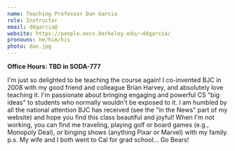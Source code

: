 ```yaml
---
name: Teaching Professor Dan Garcia
role: Instructor
email: ddgarcia@
website: https://people.eecs.berkeley.edu/~ddgarcia/
pronouns: he/him/his
photo: dan.jpg
---
```

**Office Hours: TBD in SODA-777**

I'm just so delighted to be teaching the course again! I co-invented BJC in 2008 with my good friend and colleague Brian Harvey, and absolutely love teaching it. I'm passionate about bringing engaging and powerful CS "big ideas" to students who normally wouldn't be exposed to it. I am humbled by all the national attention BJC has received (see the "in the News" part of my website) and hope you find this class beautiful and joyful! When I'm not working, you can find me traveling, playing golf or board games (e.g., Monopoly Deal), or binging shows (anything Pixar or Marvel) with my family. p.s. My wife and I both went to Cal for grad school... Go Bears!
